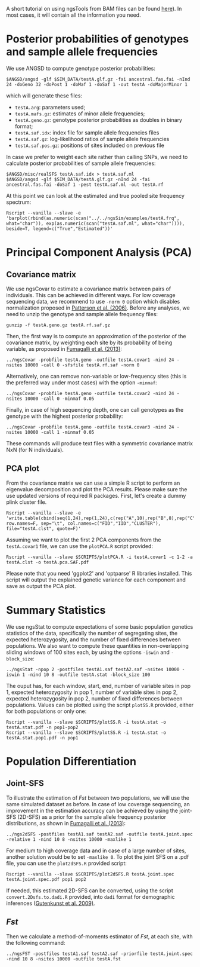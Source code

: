 
A short tutorial on using ngsTools from BAM files can be found [here](https://github.com/mfumagalli/ngsTools/blob/master/TUTORIAL.md)).
In most cases, it will contain all the information you need.

# Posterior probabilities of genotypes and sample allele frequencies
We use ANGSD to compute genotype posterior probabilities:

    $ANGSD/angsd -glf $SIM_DATA/testA.glf.gz -fai ancestral.fas.fai -nInd 24 -doGeno 32 -doPost 1 -doMaf 1 -doSaf 1 -out testA -doMajorMinor 1

which will generate these files:

* `testA.arg`: parameters used;
* `testA.mafs.gz`: estimates of minor allele frequencies;
* `testA.geno.gz`: genotype posterior probabilities as doubles in binary format;
* `testA.saf.idx`: index file for sample allele frequencies files
* `testA.saf.gz`: log-likelihood ratios of sample allele frequencies
* `testA.saf.pos.gz`: positions of sites included on previous file

In case we prefer to weight each site rather than calling SNPs, we need to calculate posterior probabilities of sample allele frequencies:

    $ANGSD/misc/realSFS testA.saf.idx > testA.saf.ml
    $ANGSD/angsd -glf $SIM_DATA/testA.glf.gz -nInd 24 -fai ancestral.fas.fai -doSaf 1 -pest testA.saf.ml -out testA.rf

At this point we can look at the estimated and true pooled site frequency spectrum:

    Rscript --vanilla --slave -e 'barplot(rbind(as.numeric(scan("../../ngsSim/examples/testA.frq", what="char")), exp(as.numeric(scan("testA.saf.ml", what="char")))), beside=T, legend=c("True","Estimated"))'

# Principal Component Analysis (PCA)
## Covariance matrix
We use ngsCovar to estimate a covariance matrix between pairs of individuals. This can be achieved in different ways. For low coverage sequencing data, we recommend to use `-norm 0` option which disables normalization proposed in [Patterson et al. (2006)](http://www.ncbi.nlm.nih.gov/pubmed/17194218).
Before any analyses, we need to unzip the genotype and sample allele frequency files:

    gunzip -f testA.geno.gz testA.rf.saf.gz

Then, the first way is to compute an approximation of the posterior of the covariance matrix, by weighting each site by its probability of being variable, as proposed in [Fumagalli et al. (2013)](http://www.ncbi.nlm.nih.gov/pubmed/23979584):

    ../ngsCovar -probfile testA.geno -outfile testA.covar1 -nind 24 -nsites 10000 -call 0 -sfsfile testA.rf.saf -norm 0

Alternatively, one can remove non-variable or low-frequency sites (this is the preferred way under most cases) with the option `-minmaf`:

    ../ngsCovar -probfile testA.geno -outfile testA.covar2 -nind 24 -nsites 10000 -call 0 -minmaf 0.05

Finally, in case of high sequencing depth, one can call genotypes as the genotype with the highest posterior probability:

    ../ngsCovar -probfile testA.geno -outfile testA.covar3 -nind 24 -nsites 10000 -call 1 -minmaf 0.05

These commands will produce text files with a symmetric covariance matrix NxN (for N individuals).

## PCA plot

From the covariance matrix we can use a simple R script to perform an eigenvalue decomposition and plot the PCA results. Please make sure the use updated versions of required R packages. First, let's create a dummy plink cluster file.

    Rscript --vanilla --slave -e 'write.table(cbind(seq(1,24),rep(1,24),c(rep("A",10),rep("B",8),rep("C",6))), row.names=F, sep="\t", col.names=c("FID","IID","CLUSTER"), file="testA.clst", quote=F)'

Assuming we want to plot the first 2 PCA components from the `testA.covar1` file, we can use the `plotPCA.R` script provided:

    Rscript --vanilla --slave $SCRIPTS/plotPCA.R -i testA.covar1 -c 1-2 -a testA.clst -o testA.pca.SAF.pdf

Please note that you need 'ggplot2' and 'optparse' R libraries installed. This script will output the explained genetic variance for each component and save as output the PCA plot.

# Summary Statistics

We use ngsStat to compute expectations of some basic population genetics statistics of the data, specifically the number of segregating sites, the expected heterozygosity, and the number of fixed differences between populations. We also want to compute these quantities in non-overlapping sliding windows of 100 sites each, by using the options `-iswin` and `-block_size`:

    ../ngsStat -npop 2 -postfiles testA1.saf testA2.saf -nsites 10000 -iswin 1 -nind 10 8 -outfile testA.stat -block_size 100

The ouput has, for each window, start, end, number of variable sites in pop 1, expected heterozygosity in pop 1, number of variable sites in pop 2, expected heterozygosity in pop 2, number of fixed differences between populations. Values can be plotted using the script `plotSS.R` provided, either for both populations or only one:

    Rscript --vanilla --slave $SCRIPTS/plotSS.R -i testA.stat -o testA.stat.pdf -n pop1-pop2
    Rscript --vanilla --slave $SCRIPTS/plotSS.R -i testA.stat -o testA.stat.pop1.pdf -n pop1


# Population Differentiation
## Joint-SFS
To illustrate the estimation of _Fst_ between two populations, we will use the same simulated dataset as before. In case of low coverage sequencing, an improvement in the estimation accuracy can be achieved by using the joint-SFS (2D-SFS) as a prior for the sample allele frequency posterior distributions, as shown in [Fumagalli et al. (2013)](http://www.ncbi.nlm.nih.gov/pubmed/23979584):

    ../ngs2dSFS -postfiles testA1.saf testA2.saf -outfile testA.joint.spec -relative 1 -nind 10 8 -nsites 10000 -maxlike 1

For medium to high coverage data and in case of a large number of sites, another solution would be to set `-maxlike 0`.
To plot the joint SFS on a .pdf file, you can use the `plot2dSFS.R` provided script:

    Rscript --vanilla --slave $SCRIPTS/plot2dSFS.R testA.joint.spec testA.joint.spec.pdf pop1 pop2

If needed, this estimated 2D-SFS can be converted, using the script `convert.2Dsfs.to.dadi.R` provided, into `dadi` format for demographic inferences ([Gutenkunst et al. 2009)](http://www.ncbi.nlm.nih.gov/pubmed/19851460).

## _Fst_
Then we calculate a method-of-moments estimator of _Fst_, at each site, with the following command:

    ../ngsFST -postfiles testA1.saf testA2.saf -priorfile testA.joint.spec -nind 10 8 -nsites 10000 -outfile testA.fst
